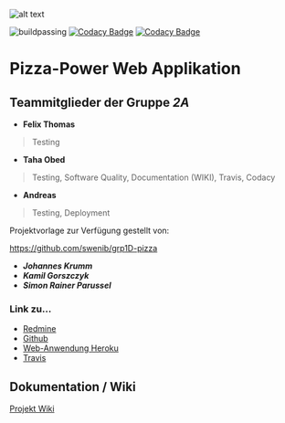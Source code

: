 ![alt text](https://www.magicsushi-ffb.de/image/data/pizza_banner.jpg "Pizza Banner")

![buildpassing](https://api.travis-ci.org/swenib/grp2A-pizza.svg?branch=master "Build Passing")
[![Codacy Badge](https://api.codacy.com/project/badge/Grade/520946bafeca4cd1bee2f5783604605f)](https://www.codacy.com/app/Chapere/grp2A-pizza?utm_source=github.com&amp;utm_medium=referral&amp;utm_content=swenib/grp2A-pizza&amp;utm_campaign=Badge_Grade)
[![Codacy Badge](https://api.codacy.com/project/badge/Coverage/520946bafeca4cd1bee2f5783604605f)](https://www.codacy.com/app/Chapere/grp2A-pizza?utm_source=github.com&utm_medium=referral&utm_content=swenib/grp2A-pizza&utm_campaign=Badge_Coverage)

Pizza-Power Web Applikation
===========================

Teammitglieder der Gruppe ***2A***
----------------------------------
+ **Felix Thomas**
> Testing
+ **Taha Obed**
> Testing, Software Quality, Documentation (WIKI), Travis, Codacy
+ **Andreas** 
> Testing, Deployment

Projektvorlage zur Verfügung gestellt von:

https://github.com/swenib/grp1D-pizza
+ ***Johannes Krumm***
+ ***Kamil Gorszczyk***
+ ***Simon Rainer Parussel***


### Link zu...

* [Redmine](https://redmine.cs.hm.edu/projects/2017-braun-swe2-ib-2a "Redmine Mainpage der Gruppe 2A")
* [Github](https://github.com/swenib/grp2A-pizza "Github Mainpage der Gruppe 2A")
* [Web-Anwendung Heroku](https://texmaex.herokuapp.com/ "Heroku App der Gruppe 2A")
* [Travis](https://travis-ci.org/swenib/grp2A-pizza)

## Dokumentation / Wiki

[Projekt Wiki](https://github.com/swenib/grp2A-pizza/wiki)



